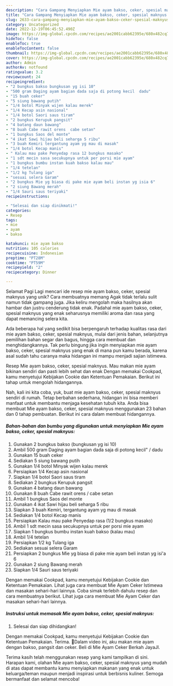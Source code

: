 ```yaml
---
description: "Cara Gampang Menyiapkan Mie ayam bakso, ceker, spesial maknyus yang Lezat Sekali, Enak"
title: "Cara Gampang Menyiapkan Mie ayam bakso, ceker, spesial maknyus yang Lezat Sekali, Enak"
slug: 2633-cara-gampang-menyiapkan-mie-ayam-bakso-ceker-spesial-maknyus-yang-lezat-sekali-enak
category: Uncategorized
date: 2022-12-19T06:45:52.490Z
image: https://img-global.cpcdn.com/recipes/ae2001cabb62395e/680x482cq70/mie-ayam-bakso-ceker-spesial-maknyus-foto-resep-utama.jpg
hideToc: false
enableToc: true
enableTocContent: false
thumbnail: https://img-global.cpcdn.com/recipes/ae2001cabb62395e/680x482cq70/mie-ayam-bakso-ceker-spesial-maknyus-foto-resep-utama.jpg
cover: https://img-global.cpcdn.com/recipes/ae2001cabb62395e/680x482cq70/mie-ayam-bakso-ceker-spesial-maknyus-foto-resep-utama.jpg
author: Admin
authorAv: notfound
ratingvalue: 3.2
reviewcount: 24
recipeingredient:
- "2 bungkus bakso bungkusan yg isi 10"
- "500 gram Daging ayam bagian dada saja di potong kecil  dadu"
- "15 buah ceker"
- "5 siung bawang putih"
- "1/4 botol Minyak wijen kalau merek"
- "1/4 Kecap asin nasional"
- "1/4 botol Saori saus tiram"
- "2 bungkus Kerupuk pangsit"
- "4 batang daun bawang"
- "8 buah Cabe rawit orens  cabe setan"
- "1 bungkus Saos del monte"
- "4 ikat Sawi hijau beli seharga 5 ribu"
- "3 buah Kemiri tergantung ayam yg mau di masak"
- "1/4 botol Kecap manis"
- " Kalau mau pake Penyedap rasa 12 bungkus masako"
- "1 sdt mecin sasa secukupnya untuk per porsi mie ayam"
- "1 bungkus bumbu instan kuah bakso kalau mau"
- "1/4 tetelan"
- "1/2 kg Tulang iga"
- "sesuai selera Garam"
- "2 bungkus Mie yg biasa di pake mie ayam beli instan yg isia 6"
- "2 siung Bawang merah"
- "1/4 Sauri saus teriyaki"
recipeinstructions:

- "Selesai dan siap dinikmati!"
categories:
- Resep
tags:
- mie
- ayam
- bakso

katakunci: mie ayam bakso 
nutrition: 105 calories
recipecuisine: Indonesian
preptime: "PT28M"
cooktime: "PT59M"
recipeyield: "2"
recipecategory: Dinner

---
```



Selamat Pagi Lagi mencari ide resep mie ayam bakso, ceker, spesial maknyus yang unik? Cara membuatnya memang Agak tidak terlalu sulit namun tidak gampang juga. Jika keliru mengolah maka hasilnya akan hambar dan justru cenderung tidak enak. Padahal mie ayam bakso, ceker, spesial maknyus yang enak seharusnya memiliki aroma dan rasa yang dapat memancing selera kita.


Ada beberapa hal yang sedikit bisa berpengaruh terhadap kualitas rasa dari mie ayam bakso, ceker, spesial maknyus, mulai dari jenis bahan, selanjutnya pemilihan bahan segar dan bagus, hingga cara membuat dan menghidangkannya. Tak perlu bingung jika ingin menyiapkan mie ayam bakso, ceker, spesial maknyus yang enak di mana pun kamu berada, karena asal sudah tahu caranya maka hidangan ini mampu menjadi sajian istimewa.

Resep Mie ayam bakso, ceker, spesial maknyus. Mau makan mie ayam bikinan sendiri dan pasti lebih sehat dan enak Dengan memakai Cookpad, kamu menyetujui Kebijakan Cookie dan Ketentuan Pemakaian. Berikut ini tahap untuk mengolah hidangannya.


Nah, kali ini kita coba, yuk, buat mie ayam bakso, ceker, spesial maknyus sendiri di rumah. Tetap berbahan sederhana, hidangan ini bisa memberi manfaat untuk membantu menjaga kesehatan tubuh kita. Anda bisa membuat Mie ayam bakso, ceker, spesial maknyus menggunakan 23 bahan dan 0 tahap pembuatan. Berikut ini cara dalam membuat hidangannya.

<!--inarticleads1-->

##### Bahan-bahan dan bumbu yang digunakan untuk menyiapkan Mie ayam bakso, ceker, spesial maknyus:

1. Gunakan 2 bungkus bakso (bungkusan yg isi 10)
1. Ambil 500 gram Daging ayam bagian dada saja di potong kecil&#34; / dadu
1. Gunakan 15 buah ceker
1. Sediakan 5 siung bawang putih
1. Gunakan 1/4 botol Minyak wijen kalau merek
1. Persiapkan 1/4 Kecap asin nasional
1. Siapkan 1/4 botol Saori saus tiram
1. Sediakan 2 bungkus Kerupuk pangsit
1. Gunakan 4 batang daun bawang
1. Gunakan 8 buah Cabe rawit orens / cabe setan
1. Ambil 1 bungkus Saos del monte
1. Gunakan 4 ikat Sawi hijau beli seharga 5 ribu
1. Siapkan 3 buah Kemiri, tergantung ayam yg mau di masak
1. Sediakan 1/4 botol Kecap manis
1. Persiapkan  Kalau mau pake Penyedap rasa (1/2 bungkus masako)
1. Ambil 1 sdt mecin sasa secukupnya untuk per porsi mie ayam
1. Siapkan 1 bungkus bumbu instan kuah bakso (kalau mau)
1. Ambil 1/4 tetelan
1. Persiapkan 1/2 kg Tulang iga
1. Sediakan sesuai selera Garam
1. Persiapkan 2 bungkus Mie yg biasa di pake mie ayam beli instan yg isi&#39;a 6
1. Gunakan 2 siung Bawang merah
1. Siapkan 1/4 Sauri saus teriyaki


Dengan memakai Cookpad, kamu menyetujui Kebijakan Cookie dan Ketentuan Pemakaian. Lihat juga cara membuat Mie Ayam Ceker Istimewa dan masakan sehari-hari lainnya. Coba simak terlebih dahulu resep dan cara membuatnya berikut. Lihat juga cara membuat Mie Ayam Ceker dan masakan sehari-hari lainnya. 

<!--inarticleads2-->

##### Instruksi untuk memasak Mie ayam bakso, ceker, spesial maknyus:


1. Selesai dan siap dihidangkan!

Dengan memakai Cookpad, kamu menyetujui Kebijakan Cookie dan Ketentuan Pemakaian. Terima. 🍜Dalam video ini, aku makan mie ayam dengan bakso, pangsit dan ceker. Beli di Mie Ayam Ceker Berkah JayaJl. 

Terima kasih telah menggunakan resep yang kami tampilkan di sini. Harapan kami, olahan Mie ayam bakso, ceker, spesial maknyus yang mudah di atas dapat membantu kamu menyiapkan makanan yang enak untuk keluarga/teman maupun menjadi inspirasi untuk berbisnis kuliner. Semoga bermanfaat dan selamat mencoba!
